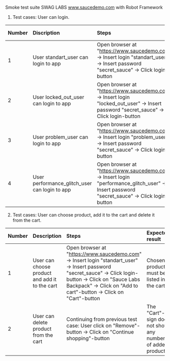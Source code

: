 Smoke test suite SWAG LABS www.saucedemo.com with Robot Framework

1. Test cases: User can login.

| Number | Discription | Steps | Expected result |
| :-- | :-- | :-- | :-- |
| 1 | User standart_user can login to app | Open browser at "https://www.saucedemo.com" -> Insert login "standart_user" -> Insert password "secret_sauce" -> Click login-button | User can login and see products page |
| 2 | User locked_out_user can login to app | Open browser at "https://www.saucedemo.com" -> Insert login "locked_out_user" -> Insert password "secret_sauce" -> Click login-button | User can login and see products page |
| 3 | User problem_user can login to app | Open browser at "https://www.saucedemo.com" -> Insert login "problem_user" -> Insert password "secret_sauce" -> Click login-button | User can login and see products page |
| 4 | User performance_glitch_user can login to app | Open browser at "https://www.saucedemo.com" -> Insert login "performance_glitch_user" -> Insert password "secret_sauce" -> Click login-button | User can login and see products page |

2. Test cases: User can choose product, add it to the cart and delete it from the cart.

| Number | Description | Steps | Expected result |
| :-- | :-- | :-- | :-- |
| 1 | User can choose product and add it to the cart | Open browser at "https://www.saucedemo.com" -> Insert login "standart_user" -> Insert password "secret_sauce" -> Click login-button -> Click on "Sauce Labs Backpack" -> Click on "Add to cart"-button -> Click on "Cart"-button | Chosen product must be listed in the cart |
| 2 | User can delete product from the cart | Continuing from previous test case: User click on "Remove"-button -> Click on "Continue shopping"-button | The "Cart"-sign does not show any number of added products |
